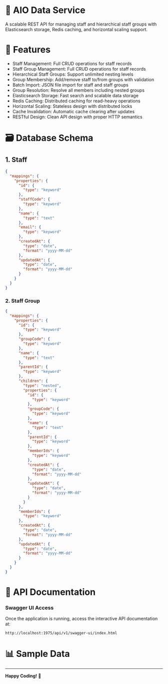 # 👥 AIO Data Service

A scalable REST API for managing staff and hierarchical staff groups with Elasticsearch storage, Redis caching, and horizontal scaling support.
# 🚀 Features

- Staff Management: Full CRUD operations for staff records
- Staff Group Management: Full CRUD operations for staff records
- Hierarchical Staff Groups: Support unlimited nesting levels
- Group Membership: Add/remove staff to/from groups with validation
- Batch Import: JSON file import for staff and staff groups
- Group Resolution: Resolve all members including nested groups
- Elasticsearch Storage: Fast search and scalable data storage
- Redis Caching: Distributed caching for read-heavy operations
- Horizontal Scaling: Stateless design with distributed locks
- Cache Invalidation: Automatic cache clearing after updates
- RESTful Design: Clean API design with proper HTTP semantics

# 🗃️ Database Schema

## 1. Staff
```json
{
  "mappings": {
    "properties": {
      "id": {
        "type": "keyword"
      },
      "staffCode": {
        "type": "keyword"
      },
      "name": {
        "type": "text"
      },
      "email": {
        "type": "keyword"
      },
      "createdAt": {
        "type": "date",
        "format": "yyyy-MM-dd"
      },
      "updatedAt": {
        "type": "date",
        "format": "yyyy-MM-dd"
      }
    }
  }
}
```
### 2. Staff Group
```json
{
  "mappings": {
    "properties": {
      "id": {
        "type": "keyword"
      },
      "groupCode": {
        "type": "keyword"
      },
      "name": {
        "type": "text"
      },
      "parentId": {
        "type": "keyword"
      },
      "children": {
        "type": "nested",
        "properties": {
          "id": {
            "type": "keyword"
          },
          "groupCode": {
            "type": "keyword"
          },
          "name": {
            "type": "text"
          },
          "parentId": {
            "type": "keyword"
          },
          "memberIds": {
            "type": "keyword"
          },
          "createdAt": {
            "type": "date",
            "format": "yyyy-MM-dd"
          },
          "updatedAt": {
            "type": "date",
            "format": "yyyy-MM-dd"
          }
        }
      },
      "memberIds": {
        "type": "keyword"
      },
      "createdAt": {
        "type": "date",
        "format": "yyyy-MM-dd"
      },
      "updatedAt": {
        "type": "date",
        "format": "yyyy-MM-dd"
      }
    }
  }
}
```

# 📖 API Documentation

### Swagger UI Access
Once the application is running, access the interactive API documentation at:
```
http://localhost:1975/api/v1/swagger-ui/index.html
```

# 📊 Sample Data


---

**Happy Coding!** 🚀
